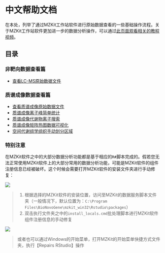 # 中文帮助文档

<!-- 2022-07-14 -->

在本处，列举了通过MZKit工作站软件进行原始数据查看的一些基础操作流程。关于MZKit工作站软件更加进一步的数据分析操作，可以通过[此页面观看相关的教程视频](/bilibili.html)。

## 目录

### 非靶向数据查看篇

+ [查看LC-MS原始数据文件](/zh/#view-lc-ms)

### 质谱成像数据查看篇

+ [查看质谱成像原始数据文件](/zh/#view-ms-imaging)
+ [质谱成像离子峰简单统计](/zh/#msi-ions)
+ [质谱成像代谢物离子搜索](/zh/#msi-metabolite-query)
+ [质谱成像矩阵热图数据可视化](/zh/#msi-matrix-heatmap)
+ [空间代谢组学组织手动划分区域](/zh/#msi-tissue-maps)

### 特别注意

在MZKit软件之中的大部分数据分析功能都是基于相应的``R#``脚本完成的。假若您无法正常使用MZKit软件上的大部分常用的数据分析功能，可能是MZKit软件的组件注册信息已经被破坏。这个时候会需要打开MZKit软件的安装文件夹进行手动修复：

![](images/local_installs.PNG)
> 1. 根据选择的MZKit软件的安装位置，访问至MZKit的数据服务脚本文件夹（一般情况下，默认位置为：``C:\Program Files\BioNovoGene\mzkit_win32\Rstudio\packages``）
> 2. 双击执行文件夹之中的``install_locals.cmd``批处理脚本进行MZKit软件组件注册信息的手动修复

![](images/repairs_rstudio.png)
> 或者也可以通过Windows的开始菜单，打开MZKit的开始菜单快捷方式文件夹，执行【Repairs RStudio】操作